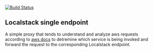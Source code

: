 [![Build Status](https://travis-ci.org/mhmoudgmal/localstack-single-endpoint.svg?branch=master)](https://travis-ci.org/mhmoudgmal/localstack-single-endpoint)

Localstack single endpoint
---

A simple proxy that tends to understand and analyze aws requests according to [aws docs](https://docs.aws.amazon.com/AmazonS3/latest/API/sigv4-auth-using-authorization-header.html)
to detremine which service is being invoked and forward the request to the corresponding Localstack endpoint.
